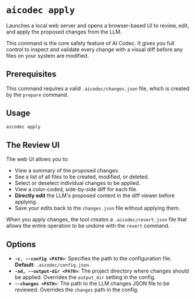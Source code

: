 # `aicodec apply`

Launches a local web server and opens a browser-based UI to review, edit, and apply the proposed changes from the LLM.

This command is the core safety feature of AI Codec. It gives you full control to inspect and validate every change with a visual diff before any files on your system are modified.

## Prerequisites

This command requires a valid `.aicodec/changes.json` file, which is created by the `prepare` command.

## Usage

```bash
aicodec apply
```

## The Review UI

The web UI allows you to:
-   View a summary of the proposed changes.
-   See a list of all files to be created, modified, or deleted.
-   Select or deselect individual changes to be applied.
-   View a color-coded, side-by-side diff for each file.
-   **Directly edit** the LLM's proposed content in the diff viewer before applying.
-   Save your edits back to the `changes.json` file without applying them.

When you apply changes, the tool creates a `.aicodec/revert.json` file that allows the entire operation to be undone with the `revert` command.

## Options

-   **`-c, --config <PATH>`**: Specifies the path to the configuration file. **Default**: `.aicodec/config.json`.
-   **`-od, --output-dir <PATH>`**: The project directory where changes should be applied. Overrides the `output_dir` setting in the config.
-   **`--changes <PATH>`**: The path to the LLM changes JSON file to be reviewed. Overrides the `changes` path in the config.
